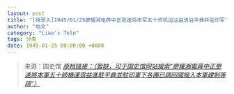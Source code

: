 ```yaml
---
layout: post
title: "[待录入]1945/01/25廖耀湘电蒋中正恳速将本军五十师机运沾益进驻平彝并驻印军下各团已调回国拨入本军建制等语"
author: "电文"
category: "Liao's Tele"
tags: 分类
date: 1945-01-25 00:00:00 +0000
---
```

> 来源：国史馆 [*原档链接：（暂缺，可于国史馆网站搜索“廖耀湘電蔣中正懇速將本軍五十師機運霑益進駐平彝並駐印軍下各團已調回國撥入本軍建制等語“）*]()
